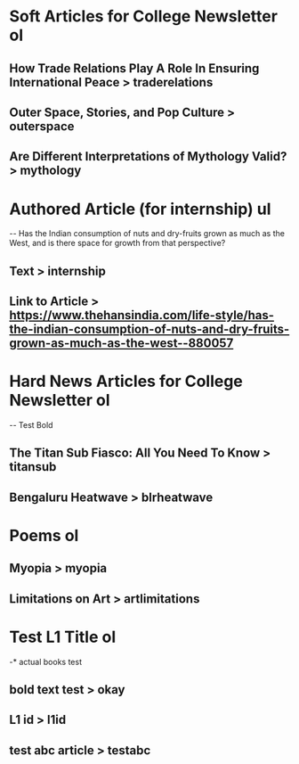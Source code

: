 # Soft Articles for College Newsletter ol
## How Trade Relations Play A Role In Ensuring International Peace > traderelations
## Outer Space, Stories, and Pop Culture > outerspace
## Are Different Interpretations of Mythology Valid? > mythology

# Authored Article (for internship) ul
-- Has the Indian consumption of nuts and dry-fruits grown as much as the West, and is there space for growth from that perspective?
## Text > internship
## Link to Article > https://www.thehansindia.com/life-style/has-the-indian-consumption-of-nuts-and-dry-fruits-grown-as-much-as-the-west--880057

# Hard News Articles for College Newsletter ol
-- Test Bold
## The Titan Sub Fiasco: All You Need To Know > titansub
## Bengaluru Heatwave > blrheatwave

# Poems ol
## Myopia > myopia
## Limitations on Art > artlimitations

# Test L1 Title ol
-* actual books test
## bold text test > okay
## L1 id > l1id
## test abc article > testabc